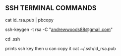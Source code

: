 ## SSH TERMINAL COMMANDS

cat id_rsa.pub | pbcopy

ssh-keygen -t rsa -C "andrewwoods88@gmail.com"

cd .ssh

prints ssh key then u can copy it
cat ~/.ssh/id_rsa.pub
